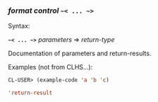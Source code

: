 ### <em>format control</em> <strong>`~< ... ~>`</strong>

Syntax:

<strong>`~< ... ~>`</strong> <em>parameters</em> => <em>return-type</em>

Documentation of parameters and return-results.

Examples (not from CLHS...):

```lisp
CL-USER> (example-code 'a 'b 'c)

'return-result
```
